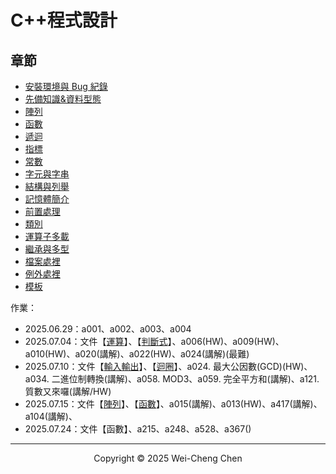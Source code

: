 # C++程式設計

## 章節

-   [安裝環境與 Bug 紀錄](./C++程式設計：安裝環境與Bug紀錄/)
-   [先備知識&資料型態](./C++程式設計：先備知識&資料型態/C++程式設計：先備知識&資料型態.pdf)
-   [陣列](./C++程式設計：陣列/C++程式設計：陣列.pdf)
-   [函數](./C++程式設計：函數/C++程式設計：函數.pdf)
-   [遞迴](./C++程式設計：遞迴/C++程式設計：遞迴.pdf)
-   [指標](./C++程式設計：指標/C++程式設計：指標.pdf)
-   [常數](./C++程式設計：常數/C++程式設計：常數.pdf)
-   [字元與字串](./C++程式設計：字元與字串/C++程式設計：字元與字串.pdf)
-   [結構與列舉](./C++程式設計：結構與列舉/C++程式設計：結構與列舉.pdf)
-   [記憶體簡介](./C++程式設計：記憶體簡介/C++程式設計：記憶體簡介.pdf)
-   [前置處理](./C++程式設計：前置處理/C++程式設計：前置處理.pdf)
-   [類別](./C++程式設計：類別/C++程式設計：類別.pdf)
-   [運算子多載](./C++程式數計：運算子多載/C++程式數計：運算子多載.pdf)
-   [繼承與多型](./C++程式數計：繼承與多型/C++程式數計：繼承與多型.pdf)
-   [檔案處裡](./C++程式數計：檔案處裡/C++程式數計：檔案處裡.pdf)
-   [例外處裡](./C++程式數計：例外處裡/C++程式數計：例外處裡.pdf)
-   [模板](./C++程式設計：模板/C++程式設計：模板.pdf)

作業：

-   2025.06.29：a001、a002、a003、a004
-   2025.07.04：文件【[運算](./運算.md)】、【[判斷式](./判斷式.md)】、a006(HW)、a009(HW)、a010(HW)、a020(講解)、a022(HW)、a024(講解)(最難)
-   2025.07.10：文件【[輸入輸出](./輸入輸出.md)】、【[迴圈](./迴圈.md)】、a024. 最大公因數(GCD)(HW)、a034. 二進位制轉換(講解)、a058. MOD3、a059. 完全平方和(講解)、a121. 質數又來囉(講解/HW)
-   2025.07.15：文件【[陣列](./陣列.md)】、【[函數](./函數.md)】、a015(講解)、a013(HW)、a417(講解)、a104(講解)、
-   2025.07.24：文件【函數】、a215、a248、a528、a367()

---

<p align="center">
  Copyright © 2025 Wei-Cheng Chen
</p>
